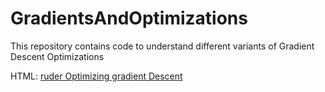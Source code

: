 # GradientsAndOptimizations
This repository contains code to understand different variants of Gradient Descent Optimizations

HTML:
<a href="https://ruder.io/optimizing-gradient-descent/">ruder Optimizing gradient Descent
